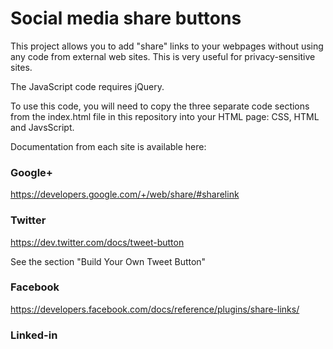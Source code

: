 Social media share buttons
==========================

This project allows you to add "share" links to your webpages without using any code from external web sites. This is very useful for privacy-sensitive sites.

The JavaScript code requires jQuery.

To use this code, you will need to copy the three separate code sections from the index.html file in this repository into your HTML page: CSS, HTML and JavsScript.

Documentation from each site is available here:

### Google+

https://developers.google.com/+/web/share/#sharelink

### Twitter

https://dev.twitter.com/docs/tweet-button

See the section "Build Your Own Tweet Button"


### Facebook

https://developers.facebook.com/docs/reference/plugins/share-links/

### Linked-in
